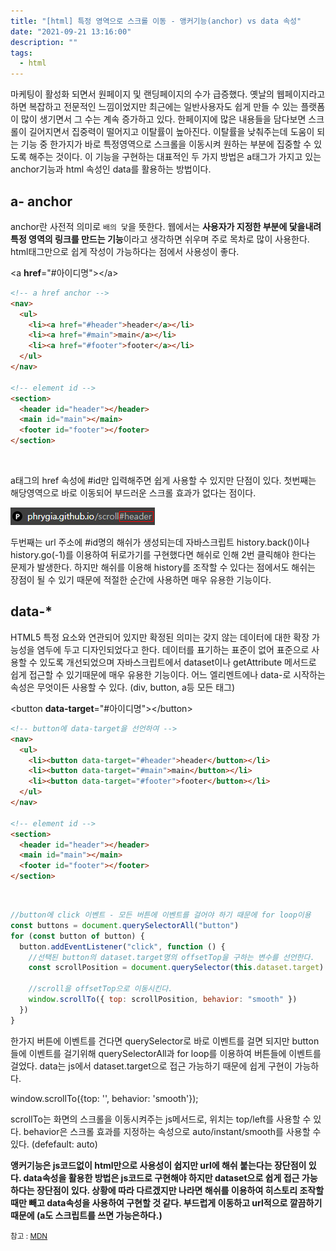 ```yaml
---
title: "[html] 특정 영역으로 스크롤 이동 - 앵커기능(anchor) vs data 속성"
date: "2021-09-21 13:16:00"
description: ""
tags:
  - html
---
```


마케팅이 활성화 되면서 원페이지 및 랜딩페이지의 수가 급증했다. 옛날의 웹페이지라고 하면 복잡하고 전문적인 느낌이었지만 최근에는 일반사용자도 쉽게 만들 수 있는 플랫폼이 많이 생기면서 그 수는 계속 증가하고 있다. 한페이지에 많은 내용들을 담다보면 스크롤이 길어지면서 집중력이 떨어지고 이탈률이 높아진다. 이탈률을 낮춰주는데 도움이 되는 기능 중 한가지가 바로 특정영역으로 스크롤을 이동시켜 원하는 부분에 집중할 수 있도록 해주는 것이다. 이 기능을 구현하는 대표적인 두 가지 방법은 a태그가 가지고 있는 anchor기능과 html 속성인 data를 활용하는 방법이다.

## a- anchor

anchor란 사전적 의미로 `배의 닻`을 뜻한다. 웹에서는 **사용자가 지정한 부분에 닻을내려 특정 영역의 링크를 만드는 기능**이라고 생각하면 쉬우며 주로 목차로 많이 사용한다. <br>
html태그만으로 쉽게 작성이 가능하다는 점에서 사용성이 좋다.

<div class="blockquote">
    &lt;a <b>href</b>="#아이디명"&gt;&lt;/a&gt;
</div>

```html
<!-- a href anchor -->
<nav>
  <ul>
    <li><a href="#header">header</a></li>
    <li><a href="#main">main</a></li>
    <li><a href="#footer">footer</a></li>
  </ul>
</nav>

<!-- element id -->
<section>
  <header id="header"></header>
  <main id="main"></main>
  <footer id="footer"></footer>
</section>
```

<br>
<p>a태그의 href 속성에 #id만 입력해주면 쉽게 사용할 수 있지만 단점이 있다. 첫번째는 해당영역으로 바로 이동되어 부드러운 스크롤 효과가 없다는 점이다.</p>

![](img/scroll-move.jpg)

두번째는 url 주소에 #id명의 해쉬가 생성되는데 자바스크립트 history.back()이나 history.go(-1)를 이용하여 뒤로가기를 구현했다면 해쉬로 인해 2번 클릭해야 한다는 문제가 발생한다. 하지만 해쉬를 이용해 history를 조작할 수 있다는 점에서도 해쉬는 장점이 될 수 있기 때문에 적절한 순간에 사용하면 매우 유용한 기능이다.

## data-\*

HTML5 특정 요소와 연관되어 있지만 확정된 의미는 갖지 않는 데이터에 대한 확장 가능성을 염두에 두고 디자인되었다고 한다.
데이터를 표기하는 표준이 없어 표준으로 사용할 수 있도록 개선되었으며 자바스크립트에서 dataset이나 getAttribute 메서드로 쉽게 접근할 수 있기때문에 매우 유용한 기능이다. 어느 엘리멘트에나 data-로 시작하는 속성은 무엇이든 사용할 수 있다. (div, button, a등 모든 태그)

<div class="blockquote">
    &lt;button <b>data-target</b>="#아이디명"&gt;&lt;/button&gt;
</div>

```html
<!-- button에 data-target을 선언하여 -->
<nav>
  <ul>
    <li><button data-target="#header">header</button></li>
    <li><button data-target="#main">main</button></li>
    <li><button data-target="#footer">footer</button></li>
  </ul>
</nav>

<!-- element id -->
<section>
  <header id="header"></header>
  <main id="main"></main>
  <footer id="footer"></footer>
</section>
```

<br>

```js
//button에 click 이벤트 - 모든 버튼에 이벤트를 걸어야 하기 때문에 for loop이용
const buttons = document.querySelectorAll("button")
for (const button of button) {
  button.addEventListener("click", function () {
    //선택된 button의 dataset.target명의 offsetTop을 구하는 변수를 선언한다.
    const scrollPosition = document.querySelector(this.dataset.target).offsetTop

    //scroll을 offsetTop으로 이동시킨다.
    window.scrollTo({ top: scrollPosition, behavior: "smooth" })
  })
}
```

<p>한가지 버튼에 이벤트를 건다면 querySelector로 바로 이벤트를 걸면 되지만 button들에 이벤트를 걸기위해 querySelectorAll과 for loop를 이용하여 버튼들에 이벤트를 걸었다. data는 js에서 dataset.target으로 접근 가능하기 때문에 쉽게 구현이 가능하다.</p>

<div class="blockquote">
    window.scrollTo({top: '', behavior: 'smooth'});
</div>
<p>scrollTo는 화면의 스크롤을 이동시켜주는 js메서드로, 위치는 top/left를 사용할 수 있다.
behavior은 스크롤 효과를 지정하는 속성으로 auto/instant/smooth를 사용할 수 있다. (defefault: auto)</p>

**앵커기능은 js코드없이 html만으로 사용성이 쉽지만 url에 해쉬 붙는다는 장단점이 있다. data속성을 활용한 방법은 js코드로 구현해야 하지만 dataset으로 쉽게 접근 가능하다는 장단점이 있다. 상황에 따라 다르겠지만 나라면 해쉬를 이용하여 히스토리 조작할때만 빼고 data속성을 사용하여 구현할 것 같다. 부드럽게 이동하고 url적으로 깔끔하기 때문에 (a도 스크립트를 쓰면 가능은하다.)**

<small class="from add">참고 : <a href="https://developer.mozilla.org/ko/docs/Learn/HTML/Howto/%EB%8D%B0%EC%9D%B4%ED%84%B0_%EC%86%8D%EC%84%B1_%EC%82%AC%EC%9A%A9%ED%95%98%EA%B8%B0" target="_blank">MDN</a></small>

